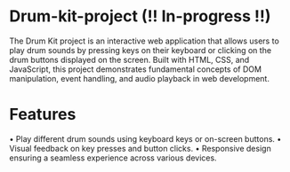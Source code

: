 # Drum-kit-project (!! In-progress !!)
The Drum Kit project is an interactive web application that allows users to play drum sounds by pressing keys on their keyboard or clicking on the drum buttons displayed on the screen. Built with HTML, CSS, and JavaScript, this project demonstrates fundamental concepts of DOM manipulation, event handling, and audio playback in web development.

# Features
• Play different drum sounds using keyboard keys or on-screen buttons.
• Visual feedback on key presses and button clicks.
• Responsive design ensuring a seamless experience across various devices.
